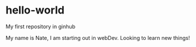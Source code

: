 # hello-world
My first repository in ginhub

My name is Nate, I am starting out in webDev. 
Looking to learn new things!
